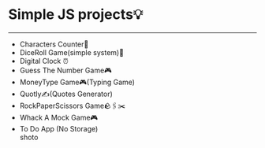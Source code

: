 <h1>Simple JS projects💡</h1>
<hr>
<ul>
  <li>Characters Counter📱</li>
  <li>DiceRoll Game(simple system)🎲</li>
  <li>Digital Clock ⏰</li>
  <li>Guess The Number Game🎮</li>
  <li>MoneyType Game🎮(Typing Game)</li>
  <li>Quotly✍️(Quotes Generator)</li>
  <li>RockPaperScissors Game🪨🖇✂️</li>
  <li>Whack A Mock Game🎮</li>
  <li>To Do App (No Storage)</li>
  shoto
</ul>
